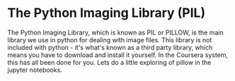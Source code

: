 # The Python Imaging Library (PIL)

The Python Imaging Library, which is known as PIL or PILLOW, is the main library we use in python for dealing with image files. This library is not included with python - it's what's known as a third party library, which means you have to download and install it yourself. In the Coursera system, this has all been done for you. Lets do a little exploring of pillow in the jupyter notebooks.